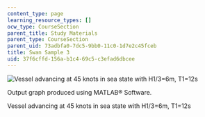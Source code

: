 ```yaml
---
content_type: page
learning_resource_types: []
ocw_type: CourseSection
parent_title: Study Materials
parent_type: CourseSection
parent_uid: 73adbfa0-7dc5-9bb0-11c0-1d7e2c45fceb
title: Swan Sample 3
uid: 37f6cffd-156a-b1c4-69c5-c3efad6dbcee
---
```


![Vessel advancing at 45 knots in sea state with H1/3=6m, T1=12s](/courses/mechanical-engineering/2-24-ocean-wave-interaction-with-ships-and-offshore-energy-systems-13-022-spring-2002/study-materials/swan5.gif)

Output graph produced using MATLAB® Software.

Vessel advancing at 45 knots in sea state with H1/3\=6m, T1=12s
